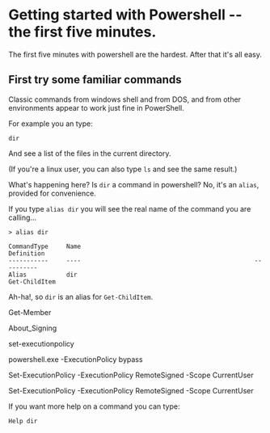# Getting started with Powershell -- the first five minutes.

The first five minutes with powershell are the hardest. After that it's all easy.

## First try some familiar commands

Classic commands from windows shell and from DOS, and from other environments appear to work just fine in PowerShell.

For example you an type:

    dir
    
And see a list of the files in the current directory.

(If you're a linux user, you can also type `ls` and see the same result.)

What's happening here? Is `dir` a command in powershell? No, it's an `alias`, provided for convenience. 

If you type `alias dir` you will see the real name of the command you are calling...


    > alias dir

    CommandType     Name                                                Definition
    -----------     ----                                                ----------
    Alias           dir                                                 Get-ChildItem

Ah-ha!, so `dir` is an alias for `Get-ChildItem`. 




Get-Member


About_Signing

set-executionpolicy 

powershell.exe -ExecutionPolicy bypass

Set-ExecutionPolicy -ExecutionPolicy RemoteSigned -Scope CurrentUser


Set-ExecutionPolicy -ExecutionPolicy RemoteSigned -Scope CurrentUser






If you want more help on a command you can type:

    Help dir
